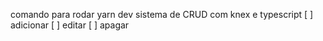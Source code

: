 comando para rodar yarn dev
sistema de CRUD com knex e typescript
[ ] adicionar
[ ] editar
[ ] apagar
